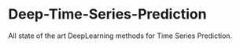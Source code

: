 # Deep-Time-Series-Prediction
All state of the art DeepLearning methods for Time Series Prediction.
